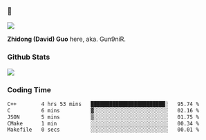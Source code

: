 ### 👋

![](https://komarev.com/ghpvc/?username=Gun9niR&label=Total+Views)

**Zhidong (David) Guo** here, aka. Gun9niR.

### Github Stats

<img src="https://github-readme-stats.vercel.app/api?username=Gun9niR&count_private=true&show_icons=true&theme=vue-dark&hide_title=true">

### Coding Time

<!--START_SECTION:waka-->

```txt
C++        4 hrs 53 mins   ████████████████████████░   95.74 %
C          6 mins          ▓░░░░░░░░░░░░░░░░░░░░░░░░   02.16 %
JSON       5 mins          ▒░░░░░░░░░░░░░░░░░░░░░░░░   01.75 %
CMake      1 min           ░░░░░░░░░░░░░░░░░░░░░░░░░   00.34 %
Makefile   0 secs          ░░░░░░░░░░░░░░░░░░░░░░░░░   00.01 %
```

<!--END_SECTION:waka-->
